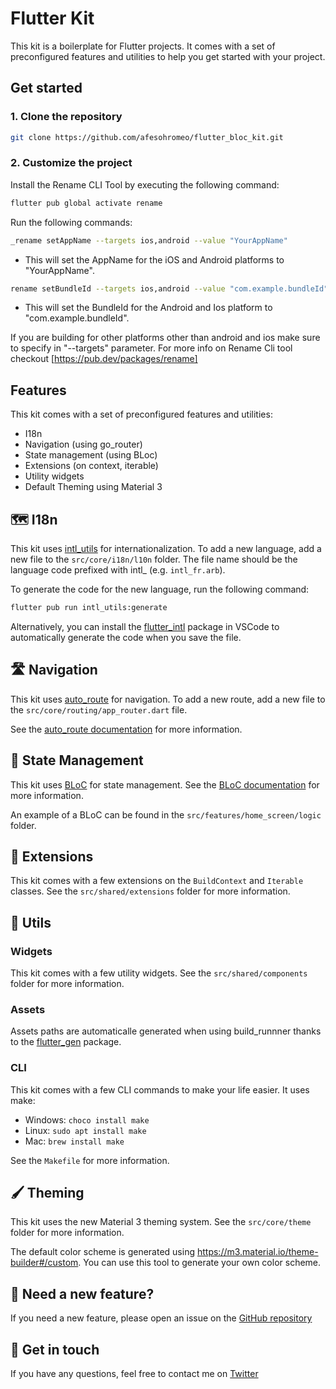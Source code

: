# Flutter Kit
This kit is a boilerplate for Flutter projects. It comes with a set of preconfigured features and utilities to help you get started with your project.

## Get started

### 1. Clone the repository
```bash
git clone https://github.com/afesohromeo/flutter_bloc_kit.git
```

### 2. Customize the project

Install the Rename CLI Tool by executing the following command:

````bash
flutter pub global activate rename
````

Run the following commands:

````bash
_rename setAppName --targets ios,android --value "YourAppName"
````
- This will set the AppName for the iOS and Android platforms to "YourAppName".

````bash
rename setBundleId --targets ios,android --value "com.example.bundleId"
````
- This will set the BundleId for the Android and Ios platform to "com.example.bundleId".

If you are building for other platforms other than android and ios make sure to specify in "--targets" parameter.
For more info on Rename Cli tool checkout [https://pub.dev/packages/rename]

## Features
This kit comes with a set of preconfigured features and utilities:

- I18n
- Navigation (using go_router)
- State management (using BLoc)
- Extensions (on context, iterable)
- Utility widgets
- Default Theming using Material 3

## 🗺️ I18n
This kit uses [intl_utils](https://pub.dev/packages/intl_utils) for internationalization. To add a new language, add a new file to the `src/core/i18n/l10n` folder. The file name should be the language code prefixed with intl_ (e.g. `intl_fr.arb`).

To generate the code for the new language, run the following command:

```bash
flutter pub run intl_utils:generate
```

Alternatively, you can install the [flutter_intl](https://marketplace.visualstudio.com/items?itemName=localizely.flutter-intl) package in VSCode to automatically generate the code when you save the file.

## 🛣️ Navigation
This kit uses [auto_route](https://pub.dev/packages/auto_route) for navigation. To add a new route, add a new file to the `src/core/routing/app_router.dart` file. 

See the [auto_route documentation](https://pub.dev/packages/auto_route) for more information.

## 🧱 State Management
This kit uses [BLoC](https://pub.dev/packages/flutter_bloc) for state management. 
See the [BLoC documentation](https://bloclibrary.dev/#/gettingstarted) for more information.

An example of a BLoC can be found in the `src/features/home_screen/logic` folder.

## 🗼 Extensions
This kit comes with a few extensions on the `BuildContext` and `Iterable` classes. See the `src/shared/extensions` folder for more information.

## 📌 Utils
### Widgets
This kit comes with a few utility widgets. See the `src/shared/components` folder for more information.

### Assets
Assets paths are automaticalle generated when using build_runnner thanks to the [flutter_gen](https://pub.dev/packages/https://pub.dev/packages/flutter_gen) package.


### CLI
This kit comes with a few CLI commands to make your life easier.
It uses make:

- Windows: `choco install make`
- Linux: `sudo apt install make`
- Mac: `brew install make`

See the `Makefile` for more information.

## 🖌️ Theming
This kit uses the new Material 3 theming system. See the `src/core/theme` folder for more information.

The default color scheme is generated using https://m3.material.io/theme-builder#/custom. You can use this tool to generate your own color scheme.

## 💼 Need a new feature?
If you need a new feature, please open an issue on the [GitHub repository](https://github.com/stevenosse/flutter_boilerplate/issues/new)

## 📇 Get in touch
If you have any questions, feel free to contact me on [Twitter](https://twitter.com/nossesteve) 